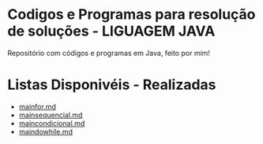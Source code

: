 # Codigos e Programas para resolução de soluções - LIGUAGEM JAVA

Repositório com códigos e programas em Java, feito por mim! 


# Listas Disponivéis - Realizadas

* [mainfor.md](mainfor.md)
* [mainsequencial.md](mainsequencial.md)
* [maincondicional.md](maincondicional.md)
* [maindowhile.md](maindowhile.md)
